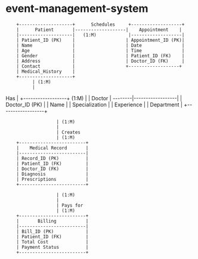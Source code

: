 # event-management-system


        +--------------------+      Schedules     +-------------------+
        |      Patient       |-------------------|    Appointment    |
        |--------------------|   (1:M)            |-------------------|
        | Patient_ID (PK)    |                   | Appointment_ID (PK)|
        | Name               |                   | Date               |
        | Age                |                   | Time               |
        | Gender             |                   | Patient_ID (FK)    |
        | Address            |                   | Doctor_ID (FK)     |
        | Contact            |                   +-------------------+
        | Medical_History    |
        +--------------------+
              | (1:M)
              |
   Has       |        +------------------+
  (1:M)      |        |      Doctor      |
              --------|------------------|
                       | Doctor_ID (PK)  |
                       | Name            |
                       | Specialization  |
                       | Experience      |
                       | Department      |
                       +------------------+

                       | (1:M)
                       |
                       | Creates
                       | (1:M)
        +-------------------------+
        |    Medical Record       |
        |-------------------------|
        | Record_ID (PK)          |
        | Patient_ID (FK)         |
        | Doctor_ID (FK)          |
        | Diagnosis               |
        | Prescriptions           |
        +-------------------------+

                       | (1:M)
                       |
                       | Pays for
                       | (1:M)
        +-------------------------+
        |       Billing           |
        |-------------------------|
        | Bill_ID (PK)            |
        | Patient_ID (FK)         |
        | Total Cost              |
        | Payment Status          |
        +-------------------------+
